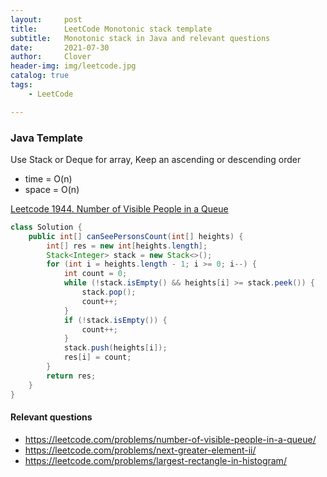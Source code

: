 ```yaml
---
layout:     post
title:      LeetCode Monotonic stack template
subtitle:   Monotonic stack in Java and relevant questions
date:       2021-07-30
author:     Clover
header-img: img/leetcode.jpg
catalog: true
tags:
    - LeetCode

---
```


### Java Template
Use Stack or Deque for array, Keep an ascending or descending order

- time = O(n)
- space = O(n)

[Leetcode 1944. Number of Visible People in a Queue](https://leetcode.com/problems/number-of-visible-people-in-a-queue/)
```java
class Solution {
    public int[] canSeePersonsCount(int[] heights) {
        int[] res = new int[heights.length];
        Stack<Integer> stack = new Stack<>();
        for (int i = heights.length - 1; i >= 0; i--) {
            int count = 0;
            while (!stack.isEmpty() && heights[i] >= stack.peek()) {
                stack.pop();
                count++;
            }
            if (!stack.isEmpty()) {
                count++;
            }
            stack.push(heights[i]);
            res[i] = count;
        }
        return res;
    }
}
```

#### Relevant questions

* https://leetcode.com/problems/number-of-visible-people-in-a-queue/
* https://leetcode.com/problems/next-greater-element-ii/
* https://leetcode.com/problems/largest-rectangle-in-histogram/

